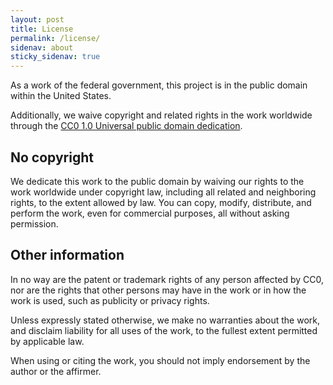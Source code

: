 ```yaml
---
layout: post
title: License
permalink: /license/
sidenav: about
sticky_sidenav: true
---
```


As a work of the federal government, this project is in the public domain within the United States.

Additionally, we waive copyright and related rights in the work worldwide through the [CC0 1.0 Universal public domain dedication](https://creativecommons.org/publicdomain/zero/1.0/legalcode).

## No copyright

We dedicate this work to the public domain by waiving our rights to the work worldwide under copyright law, including all related and neighboring rights, to the extent allowed by law. You can copy, modify, distribute, and perform the work, even for commercial purposes, all without asking permission.

## Other information

In no way are the patent or trademark rights of any person affected by CC0, nor are the rights that other persons may have in the work or in how the work is used, such as publicity or privacy rights.

Unless expressly stated otherwise, we make no warranties about the work, and disclaim liability for all uses of the work, to the fullest extent permitted by applicable law.

When using or citing the work, you should not imply endorsement by the author or the affirmer.

